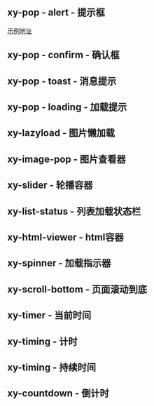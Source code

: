 ## xy-pop - alert - 提示框

[示例地址](/demo/pop.html?_blank)

## xy-pop - confirm - 确认框

## xy-pop - toast - 消息提示

## xy-pop - loading - 加载提示

## xy-lazyload - 图片懒加载

## xy-image-pop - 图片查看器

## xy-slider - 轮播容器

## xy-list-status - 列表加载状态栏

## xy-html-viewer - html容器

## xy-spinner - 加载指示器

## xy-scroll-bottom - 页面滚动到底

## xy-timer - 当前时间

## xy-timing - 计时

## xy-timing - 持续时间

## xy-countdown - 倒计时